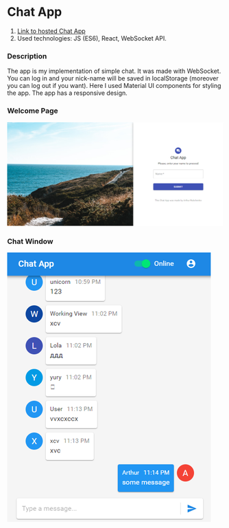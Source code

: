 # Chat App

1. [Link to hosted Chat App](https://arthur199212.github.io/chat-app/)
2. Used technologies: JS (ES6), React, WebSocket API.

### Description

The app is my implementation of simple chat. It was made with WebSocket. You can log in and your nick-name will be saved in localStorage (moreover you can log out if you want). Here I used Material UI components for styling the app. The app has a responsive design.

### Welcome Page

![login page](https://raw.githubusercontent.com/Arthur199212/screenshots/master/chat-app.PNG)

### Chat Window

![chat window](https://raw.githubusercontent.com/Arthur199212/screenshots/master/chat-app2.PNG)
